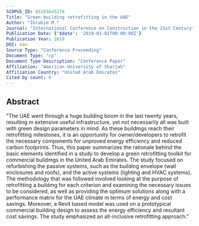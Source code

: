 ```yaml
---
SCOPUS_ID: 85101645278
Title: "Green building retrofitting in the UAE"
Author: "Ibrahim M."
Journal: "International Conference on Construction in the 21st Century"
Publication Date: {'$date': '2019-01-01T00:00:00Z'}
Publication Year: 2019
DOI: nan
Source Type: "Conference Proceeding"
Document Type: "cp"
Document Type Description: "Conference Paper"
Affiliation: "American University of Sharjah"
Affiliation Country: "United Arab Emirates"
Cited by count: 0
---
```


## Abstract
"The UAE went through a huge building boom in the last twenty years, resulting m extensive useful infrastructure, yet not necessarily all was built with green design parameters in mind. As these buildmgs reach their retrofitting milestones, it is an opportunity for owner/developers to retrofit the necessary components for unproved energy efficiency and reduced carbon footprints. Thus, this paper summarizes the rationale behind the basic elements identified in a study to develop a green retrofitting toolkit for commercial buildmgs in the United Arab Emirates. The study focused on refurbishing the passive systems, such as the building envelope (wall enclosures and roofs), and the active systems (lighting and HVAC systems). The methodology that was followed involved looking at the purpose of retrofitting a buildmg for each criterion and examining the necessary issues to be considered, as well as providing the optimum solutions along with a performance matrix for the UAE climate m terms of energy and cost savings. Moreover, a Revit based model was used on a prototypical commercial building design to assess the energy efficiency and resultant cost savings. The study emphasized an all-inclusive retrofitting approach."
